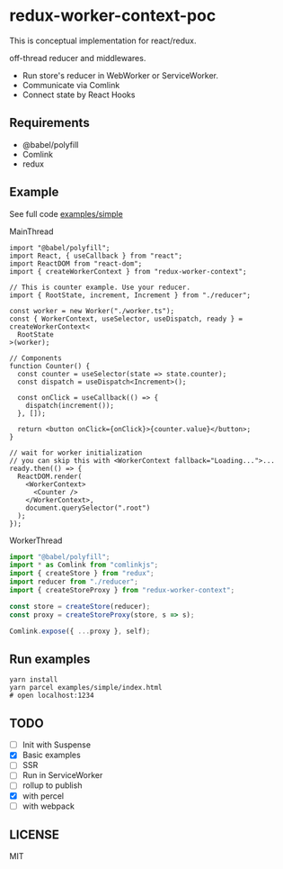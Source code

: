 # redux-worker-context-poc

This is conceptual implementation for react/redux.

off-thread reducer and middlewares.

- Run store's reducer in WebWorker or ServiceWorker.
- Communicate via Comlink
- Connect state by React Hooks

## Requirements

- @babel/polyfill
- Comlink
- redux

## Example

See full code [examples/simple](examples/simple)

MainThread

```tsx
import "@babel/polyfill";
import React, { useCallback } from "react";
import ReactDOM from "react-dom";
import { createWorkerContext } from "redux-worker-context";

// This is counter example. Use your reducer.
import { RootState, increment, Increment } from "./reducer";

const worker = new Worker("./worker.ts");
const { WorkerContext, useSelector, useDispatch, ready } = createWorkerContext<
  RootState
>(worker);

// Components
function Counter() {
  const counter = useSelector(state => state.counter);
  const dispatch = useDispatch<Increment>();

  const onClick = useCallback(() => {
    dispatch(increment());
  }, []);

  return <button onClick={onClick}>{counter.value}</button>;
}

// wait for worker initialization
// you can skip this with <WorkerContext fallback="Loading...">...
ready.then(() => {
  ReactDOM.render(
    <WorkerContext>
      <Counter />
    </WorkerContext>,
    document.querySelector(".root")
  );
});
```

WorkerThread

```typescript
import "@babel/polyfill";
import * as Comlink from "comlinkjs";
import { createStore } from "redux";
import reducer from "./reducer";
import { createStoreProxy } from "redux-worker-context";

const store = createStore(reducer);
const proxy = createStoreProxy(store, s => s);

Comlink.expose({ ...proxy }, self);
```

## Run examples

```
yarn install
yarn parcel examples/simple/index.html
# open localhost:1234
```

## TODO

- [ ] Init with Suspense
- [x] Basic examples
- [ ] SSR
- [ ] Run in ServiceWorker
- [ ] rollup to publish
- [x] with percel
- [ ] with webpack

## LICENSE

MIT

